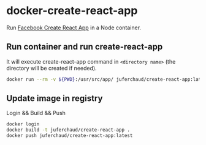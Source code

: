 # docker-create-react-app

Run [Facebook Create React App](https://github.com/facebook/create-react-app) in a Node container.

## Run container and run create-react-app
It will execute create-react-app command in `<directory name>` (the directory will be created if needed).
```bash
docker run --rm -v ${PWD}:/usr/src/app/ juferchaud/create-react-app:latest create-react-app <directory name>
```

## Update image in registry
Login && Build && Push
```bash
docker login
docker build -t juferchaud/create-react-app .
docker push juferchaud/create-react-app:latest
```